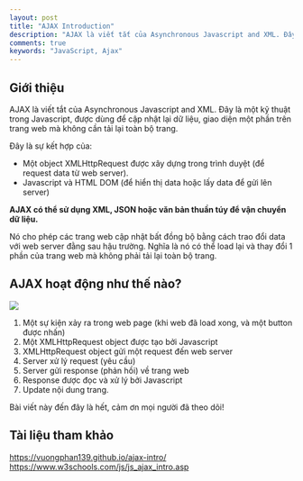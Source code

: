 ```yaml
---
layout: post
title: "AJAX Introduction"
description: "AJAX là viết tắt của Asynchronous Javascript and XML. Đây là một kỹ thuật trong Javascript, được dùng để cập nhật lại dữ liệu, giao diện một phần trên trang web mà không cần tải lại toàn bộ trang..."
comments: true
keywords: "JavaScript, Ajax"
---
```


## Giới thiệu

AJAX là viết tắt của Asynchronous Javascript and XML. Đây là một kỹ thuật trong Javascript, được dùng để cập nhật lại dữ liệu, giao diện một phần trên trang web mà không cần tải lại toàn bộ trang.   

Đây là sự kết hợp của:

* Một object XMLHttpRequest được xây dựng trong trình duyệt (để request data từ web server).
* Javascript và HTML DOM (để hiển thị data hoặc lấy data để gửi lên server)

**AJAX có thể sử dụng XML, JSON hoặc văn bản thuần túy để vận chuyển dữ liệu.**

Nó cho phép các trang web cập nhật bất đồng bộ bằng cách trao đổi data với web server đằng sau hậu trường. Nghĩa là nó có thể load lại và thay đổi 1 phần của trang web mà không phải tải lại toàn bộ trang.

## AJAX hoạt động như thế nào?

![](https://images.viblo.asia/83fc6eef-17b8-43e8-a47d-45d6831d323b.gif)

1. Một sự kiện xảy ra trong web page (khi web đã load xong, và một button được nhấn)
2. Một XMLHttpRequest object được tạo bởi Javascript
3. XMLHttpRequest object gửi một request đến web server
4. Server xử lý request (yêu cầu)
5. Server gửi response (phản hồi) về trang web
6. Response được đọc và xử lý bởi Javascript
7. Update nội dung trang.

Bài viết này đến đây là hết, cảm ơn mọi người đã theo dõi! 

## Tài liệu tham khảo

https://vuongphan139.github.io/ajax-intro/
https://www.w3schools.com/js/js_ajax_intro.asp
